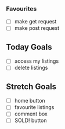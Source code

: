 ### Favourites
- [ ] make get request
- [ ] make post request

## Today Goals
- [ ] access my listings
- [ ] delete listings

## Stretch Goals
- [ ] home button 
- [ ] favourite listings
- [ ] comment box
- [ ] SOLD! button
